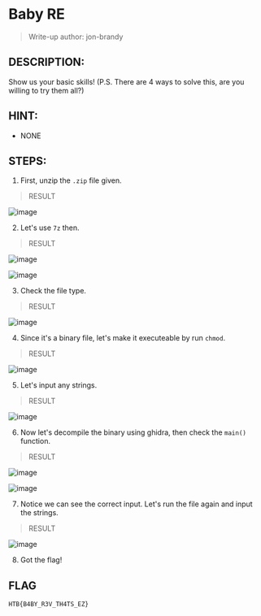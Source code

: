 # Baby RE
> Write-up author: jon-brandy
## DESCRIPTION:
Show us your basic skills! (P.S. There are 4 ways to solve this, are you willing to try them all?)
## HINT:
- NONE
## STEPS:
1. First, unzip the `.zip` file given.

> RESULT

![image](https://user-images.githubusercontent.com/70703371/209570996-118b083a-2463-48a3-a4e3-be98ac027f28.png)


2. Let's use `7z` then.

> RESULT

![image](https://user-images.githubusercontent.com/70703371/209571029-bc4440d0-960f-4235-801b-c7e4c5cfcd79.png)


![image](https://user-images.githubusercontent.com/70703371/209571044-4863c371-8913-46a1-88dd-924f2aa194a8.png)


3. Check the file type.

> RESULT

![image](https://user-images.githubusercontent.com/70703371/209571070-a35363e4-50c9-4eca-b7d4-b9302963ddd4.png)


4. Since it's a binary file, let's make it executeable by run `chmod`.

> RESULT

![image](https://user-images.githubusercontent.com/70703371/209571219-f84bc7c0-8af2-4a59-9804-61cc3b3f9c75.png)


5. Let's input any strings.

> RESULT

![image](https://user-images.githubusercontent.com/70703371/209571239-884b609b-764f-4e15-8f40-8d9122e099ba.png)


6. Now let's decompile the binary using ghidra, then check the `main()` function.

> RESULT

![image](https://user-images.githubusercontent.com/70703371/209571330-78e15e52-7635-4c9b-9f55-e9ab5552c813.png)


![image](https://user-images.githubusercontent.com/70703371/209571365-ac0d8c94-c240-4070-a7c8-b3863361b123.png)


7. Notice we can see the correct input. Let's run the file again and input the strings.

> RESULT

![image](https://user-images.githubusercontent.com/70703371/209571389-1367229e-d66a-40f0-bce4-c59c08e6aba9.png)


8. Got the flag!

## FLAG

```
HTB{B4BY_R3V_TH4TS_EZ}
```
